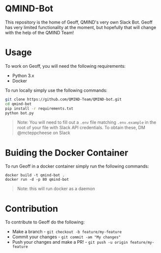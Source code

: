 # QMIND-Bot

This repository is the home of Geoff, QMIND's very own Slack Bot. Geoff has very limited functionality at the moment, but hopefully that will change with the help of the QMIND Team!

# Usage

To work on Geoff, you will need the following requirements:

- Python 3.x
- Docker

To run locally simply use the following commands:

```bash
git clone https://github.com/QMIND-Team/QMIND-bot.git
cd qmind-bot
pip install -r requirements.txt
python bot.py
```

> Note: You will need to fill out a `.env` file matching `.env.example` in the root of your file with Slack API credentials. To obtain these, DM @mcteppcheese on Slack

# Buiding the Docker Container

To run Geoff in a docker container simply run the following commands:

```docker
docker build -t qmind-bot .
docker run -d -p 80 qmind-bot
```

> Note: this will run docker as a daemon

# Contribution

To contribute to Geoff do the following:

- Make a branch - `git checkout -b feature/my-feature`
- Commit your changes - `git commit -am "My changes"`
- Push your changes and make a PR! - `git push -u origin feature/my-feature`

